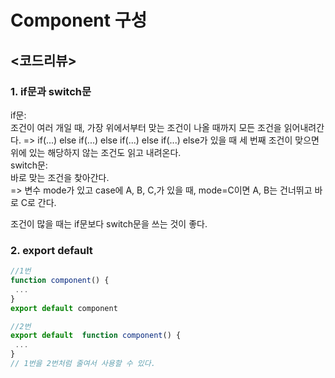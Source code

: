 # Component 구성
## <코드리뷰>
### 1. if문과 switch문
if문:  
 조건이 여러 개일 때, 가장 위에서부터 맞는 조건이 나올 때까지 모든 조건을 읽어내려간다. => if(...) else if(...) else if(...) else if(...) else가 있을 때 세 번째 조건이 맞으면 위에 있는 해당하지 않는 조건도 읽고 내려온다.    
switch문:   
바로 맞는 조건을 찾아간다.  
=> 변수 mode가 있고 case에 A, B, C,가 있을 때, mode=C이면 A, B는 건너뛰고 바로 C로 간다.   

조건이 많을 때는 if문보다 switch문을 쓰는 것이 좋다.

### 2. export default
```javascript
//1번
function component() {
 ...
}
export default component

//2번
export default  function component() {
 ...
} 
// 1번을 2번처럼 줄여서 사용할 수 있다.
```
